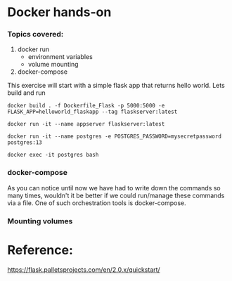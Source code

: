 
# Docker hands-on

### Topics covered:
1. docker run
    - environment variables
    - volume mounting
2. docker-compose


This exercise will start with a simple flask app that returns hello world. Lets build and run 
```
docker build . -f Dockerfile_Flask -p 5000:5000 -e FLASK_APP=helloworld_flaskapp --tag flaskserver:latest
```
```
docker run -it --name appserver flaskserver:latest
```
```
docker run -it --name postgres -e POSTGRES_PASSWORD=mysecretpassword postgres:13
```
```
docker exec -it postgres bash
```

### docker-compose
As you can notice until now we have had to write down the commands so many times, wouldn't it be better if we could run/manage these commands via a file. One of such orchestration tools is docker-compose.

### Mounting volumes


# Reference:
https://flask.palletsprojects.com/en/2.0.x/quickstart/